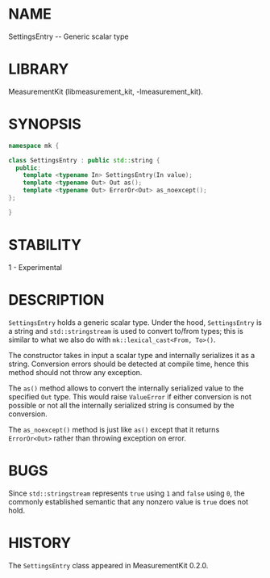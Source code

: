 # NAME
SettingsEntry -- Generic scalar type

# LIBRARY
MeasurementKit (libmeasurement_kit, -lmeasurement_kit).

# SYNOPSIS
```C++
namespace mk {

class SettingsEntry : public std::string {
  public:
    template <typename In> SettingsEntry(In value);
    template <typename Out> Out as();
    template <typename Out> ErrorOr<Out> as_noexcept();
};

}
```

# STABILITY

1 - Experimental

# DESCRIPTION

`SettingsEntry` holds a generic scalar type. Under the hood, `SettingsEntry`
is a string and `std::stringstream` is used to convert to/from types; this is
similar to what we also do with `mk::lexical_cast<From, To>()`.

The constructor takes in input a scalar type and internally serializes it
as a string. Conversion errors should be detected at compile time, hence this
method should not throw any exception.

The `as()` method allows to convert the internally serialized value to
the specified `Out` type. This would raise `ValueError` if either conversion
is not possible or not all the internally serialized string is consumed
by the conversion.

The `as_noexcept()` method is just like `as()` except that it returns `ErrorOr<Out>`
rather than throwing exception on error.

# BUGS

Since `std::stringstream` represents `true` using `1` and `false` using `0`, the
commonly established semantic that any nonzero value is `true` does not hold.

# HISTORY

The `SettingsEntry` class appeared in MeasurementKit 0.2.0.
